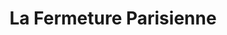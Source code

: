 ---
title: "La Fermeture Parisienne"
url: /saint-germain-en-laye/la-fermeture-parisienne/
shop: Eisenwaren
---
